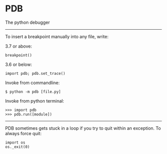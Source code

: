# PDB

The python debugger

---

To insert a breakpoint manually into any file, write:

3.7 or above:
```
breakpoint()
```

3.6 or below:
```
import pdb; pdb.set_trace()
```

Invoke from commandline:
```
$ python -m pdb [file.py]
```

Invoke from python terminal:
```
>>> import pdb
>>> pdb.run([module])
```

---

PDB sometimes gets stuck in a loop if you try to quit within an exception. To always force quit:
```
import os
os._exit(0)
```
